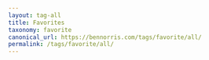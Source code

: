 ```yaml
---
layout: tag-all
title: Favorites
taxonomy: favorite
canonical_url: https://bennorris.com/tags/favorite/all/
permalink: /tags/favorite/all/
---
```

